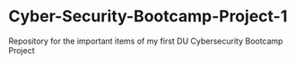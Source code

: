 # Cyber-Security-Bootcamp-Project-1
Repository for the important items of my first DU Cybersecurity Bootcamp Project


